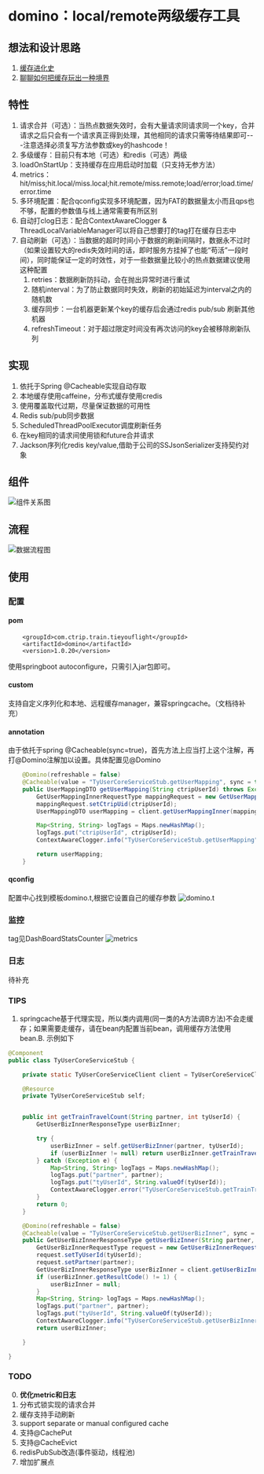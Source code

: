 # domino：local/remote两级缓存工具

## 想法和设计思路
1. [缓存进化史](http://www.mobabel.net/%E8%BD%AC%E7%BC%93%E5%AD%98%E8%BF%9B%E5%8C%96%E5%8F%B2/)
2. [聊聊如何把缓存玩出一种境界](http://www.mobabel.net/%E6%80%BB%E7%BB%93%E8%81%8A%E8%81%8A%E5%A6%82%E4%BD%95%E6%8A%8A%E7%BC%93%E5%AD%98%E7%8E%A9%E5%87%BA%E4%B8%80%E7%A7%8D%E5%A2%83%E7%95%8C/)

## 特性
1. 请求合并（可选）：当热点数据失效时，会有大量请求同请求同一个key，合并请求之后只会有一个请求真正得到处理，其他相同的请求只需等待结果即可---注意选择必须复写方法参数或key的hashcode！
2. 多级缓存：目前只有本地（可选）和redis（可选）两级
3. loadOnStartUp：支持缓存在应用启动时加载（只支持无参方法）
4. metrics：hit/miss;hit.local/miss.local;hit.remote/miss.remote;load/error;load.time/error.time
5. 多环境配置：配合qconfig实现多环境配置，因为FAT的数据量太小而且qps也不够，配置的参数值与线上通常需要有所区别
6. 自动打clog日志：配合ContextAwareClogger & ThreadLocalVariableManager可以将自己想要打的tag打在缓存日志中
7. 自动刷新（可选）：当数据的超时时间小于数据的刷新间隔时，数据永不过时（如果设置较大的redis失效时间的话，即时服务方挂掉了也能“苟活”一段时间），同时能保证一定的时效性，对于一些数据量比较小的热点数据建议使用这种配置
   1. retries：数据刷新防抖动，会在抛出异常时进行重试
   2. 随机interval：为了防止数据同时失效，刷新的初始延迟为interval之内的随机数
   3. 缓存同步：一台机器更新某个key的缓存后会通过redis pub/sub 刷新其他机器
   4. refreshTimeout：对于超过限定时间没有再次访问的key会被移除刷新队列


## 实现
1. 依托于Spring @Cacheable实现自动存取
2. 本地缓存使用caffeine，分布式缓存使用credis
3. 使用覆盖取代过期，尽量保证数据的可用性
4. Redis sub/pub同步数据
5. ScheduledThreadPoolExecutor调度刷新任务
6. 在key相同的请求间使用锁和future合并请求
7. Jackson序列化redis key/value,借助于公司的SSJsonSerializer支持契约对象

## 组件
![组件关系图](https://github.com/IQException/domino/blob/master/%E6%88%AA%E5%9B%BE20190707210853.png "主要组件" )
## 流程
![数据流程图](https://github.com/IQException/domino/blob/master/%E6%95%B0%E6%8D%AE%E6%B5%81%E7%A8%8B%E5%9B%BE.jpg "数据流")
## 使用
### 配置
#### pom
```
    <groupId>com.ctrip.train.tieyouflight</groupId>
    <artifactId>domino</artifactId>
    <version>1.0.20</version>
```
使用springboot autoconfigure，只需引入jar包即可。

#### custom

支持自定义序列化和本地、远程缓存manager，兼容springcache。（文档待补充）

#### annotation
由于依托于spring @Cacheable(sync=true)，首先方法上应当打上这个注解，再打@Domino注解加以设置。具体配置见@Domino

```java
    @Domino(refreshable = false)
    @Cacheable(value = "TyUserCoreServiceStub.getUserMapping", sync = true)
    public UserMappingDTO getUserMapping(String ctripUserId) throws Exception {
        GetUserMappingInnerRequestType mappingRequest = new GetUserMappingInnerRequestType();
        mappingRequest.setCtripUid(ctripUserId);
        UserMappingDTO userMapping = client.getUserMappingInner(mappingRequest).getUserMapping();

        Map<String, String> logTags = Maps.newHashMap();
        logTags.put("ctripUserId", ctripUserId);
        ContextAwareClogger.info("TyUserCoreServiceStub.getUserMapping", JSON.toJSONString(userMapping), logTags);

        return userMapping;
    }
```

#### qconfig
配置中心找到模板domino.t,根据它设置自己的缓存参数
![domino.t](https://github.com/IQException/domino/blob/master/%E6%88%AA%E5%9B%BE20190707224113.png "domino.t")

### 监控
tag见DashBoardStatsCounter
![metrics](https://github.com/IQException/domino/blob/master/metrics.png "metrics")

### 日志
待补充

### TIPS
1. springcache基于代理实现，所以类内调用(同一类的A方法调B方法)不会走缓存；如果需要走缓存，请在bean内配置当前bean，调用缓存方法使用bean.B. 示例如下
```java
@Component
public class TyUserCoreServiceStub {

    private static TyUserCoreServiceClient client = TyUserCoreServiceClient.getInstance();

    @Resource
    private TyUserCoreServiceStub self;


    public int getTrainTravelCount(String partner, int tyUserId) {
        GetUserBizInnerResponseType userBizInner;

        try {
            userBizInner = self.getUserBizInner(partner, tyUserId);
            if (userBizInner != null) return userBizInner.getTrainTravelNum();
        } catch (Exception e) {
            Map<String, String> logTags = Maps.newHashMap();
            logTags.put("partner", partner);
            logTags.put("tyUserId", String.valueOf(tyUserId));
            ContextAwareClogger.error("TyUserCoreServiceStub.getTrainTravelCount", e, logTags);
        }
        return 0;
    }

    @Domino(refreshable = false)
    @Cacheable(value = "TyUserCoreServiceStub.getUserBizInner", sync = true)
    public GetUserBizInnerResponseType getUserBizInner(String partner, int tyUserId) throws Exception {
        GetUserBizInnerRequestType request = new GetUserBizInnerRequestType();
        request.setTyUserId(tyUserId);
        request.setPartner(partner);
        GetUserBizInnerResponseType userBizInner = client.getUserBizInner(request);
        if (userBizInner.getResultCode() != 1) {
            userBizInner = null;
        }
        Map<String, String> logTags = Maps.newHashMap();
        logTags.put("partner", partner);
        logTags.put("tyUserId", String.valueOf(tyUserId));
        ContextAwareClogger.info("TyUserCoreServiceStub.getUserBizInner", JacksonSerializer.DEFAULT.serialize(userBizInner), logTags);
        return userBizInner;

    }

}
```
   
### TODO
0. **优化metric和日志**
1. 分布式锁实现的请求合并
2. 缓存支持手动刷新
3. support separate or manual configured cache
5. 支持@CachePut
6. 支持@CacheEvict
7. redisPubSub改造(事件驱动，线程池)
8. 增加扩展点
